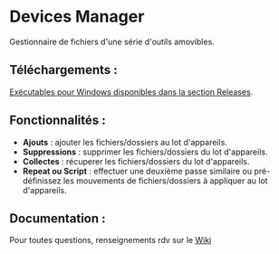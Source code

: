 Devices Manager
================
Gestionnaire de fichiers d'une série d'outils amovibles.

## Téléchargements : 
[Exécutables pour Windows disponibles dans la section Releases](https://github.com/hopollo/devicesmanager/releases).

## Fonctionnalités :
 - **Ajouts** : ajouter les fichiers/dossiers au lot d'appareils.
 - **Suppressions** : supprimer les fichiers/dossiers du lot d'appareils.
 - **Collectes** : récuperer les fichiers/dossiers du lot d'appareils.
 - **Repeat ou Script** : effectuer une deuxième passe similaire ou pré-définissez les mouvements de fichiers/dossiers à appliquer au lot d'appareils.

## Documentation : 
Pour toutes questions, renseignements rdv sur le [Wiki](https://github.com/hopollo/devicesmanager/wiki)
